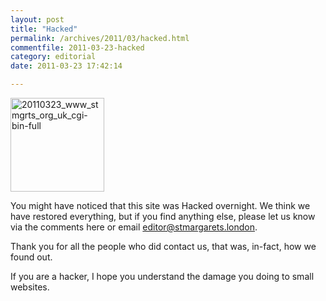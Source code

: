 ```yaml
---
layout: post
title: "Hacked"
permalink: /archives/2011/03/hacked.html
commentfile: 2011-03-23-hacked
category: editorial
date: 2011-03-23 17:42:14

---
```


<a href="http://www.flickr.com/photos/mahnke/5553470726/" title="20110323_www_stmgrts_org_uk_cgi-bin-full by Peter M, on Flickr"><img src="/assets/images/2011/5553470726_997bd547f9_m.jpg" width="150" class="photo right" alt="20110323_www_stmgrts_org_uk_cgi-bin-full" /></a>

You might have noticed that this site was Hacked overnight. We think we have restored everything, but if you find anything else, please let us know via the comments here or email <editor@stmargarets.london>.

Thank you for all the people who did contact us, that was, in-fact, how we found out.

If you are a hacker, I hope you understand the damage you doing to small websites.

